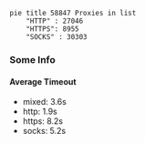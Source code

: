 
```mermaid
pie title 58847 Proxies in list
    "HTTP" : 27046
    "HTTPS": 8955
    "SOCKS" : 30303
```

### Some Info
#### Average Timeout

- mixed: 3.6s
- http: 1.9s
- https: 8.2s
- socks: 5.2s